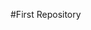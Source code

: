 <!--- My First Repository --->
#First Repository




<!---
setnotegraph/setnotegraph is a ✨ special ✨ repository because its `README.md` (this file) appears on your GitHub profile.
You can click the Preview link to take a look at your changes.
--->
